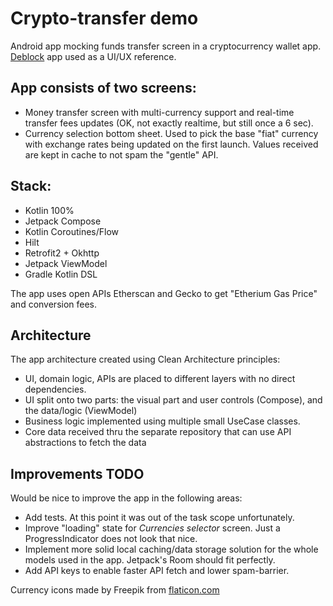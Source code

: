 # Crypto-transfer demo 
Android app mocking funds transfer screen in a cryptocurrency wallet app. 
[Deblock](https://deblock.com/en-FR) app used as a UI/UX reference.

## App consists of two screens:
* Money transfer screen with multi-currency support and real-time transfer fees updates (OK, not exactly realtime, but still once a 6 sec).
* Currency selection bottom sheet. Used to pick the base "fiat" currency with exchange rates being updated on the first launch. Values received are kept in cache to not spam the "gentle" API.

## Stack:
* Kotlin 100%
* Jetpack Compose
* Kotlin Coroutines/Flow
* Hilt
* Retrofit2 + Okhttp
* Jetpack ViewModel
* Gradle Kotlin DSL

The app uses open APIs Etherscan and Gecko to get "Etherium Gas Price" and conversion fees.

## Architecture
The app architecture created using Clean Architecture principles:
* UI, domain logic, APIs are placed to different layers with no direct dependencies.
* UI split onto two parts: the visual part and user controls (Compose), and the data/logic (ViewModel)
* Business logic implemented using multiple small UseCase classes.
* Core data received thru the separate repository that can use API abstractions to fetch the data

## Improvements TODO
Would be nice to improve the app in the following areas:
* Add tests. At this point it was out of the task scope unfortunately.
* Improve "loading" state for *Currencies selector* screen. Just a ProgressIndicator does not look that nice.
* Implement more solid local caching/data storage solution for the whole models used in the app. Jetpack's Room should fit perfectly.
* Add API keys to enable faster API fetch and lower spam-barrier.

Currency icons made by Freepik from [flaticon.com](https://www.flaticon.com/authors/freepik)